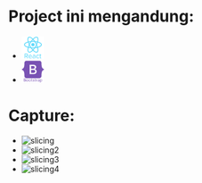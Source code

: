 # Project ini mengandung:
- <img src="https://raw.githubusercontent.com/devicons/devicon/master/icons/react/react-original-wordmark.svg" alt="react" width="40" height="40"/>
-  <img src="https://raw.githubusercontent.com/devicons/devicon/master/icons/bootstrap/bootstrap-plain-wordmark.svg" alt="bootstrap" width="40" height="40"/>

# Capture:
- ![slicing](https://user-images.githubusercontent.com/61405169/200271705-9174ef2b-0ed7-4d1d-90e7-4ebc979f382b.png)
- ![slicing2](https://user-images.githubusercontent.com/61405169/200271719-7901cf01-5f52-487b-8d71-6ef2668ed873.png)
- ![slicing3](https://user-images.githubusercontent.com/61405169/200276333-7d00b3fc-e220-4d2d-b839-cbb3ee4bd33c.png)
- ![slicing4](https://user-images.githubusercontent.com/61405169/200276344-9cdbcfbe-2749-452e-b68d-70a48b84e513.png)
